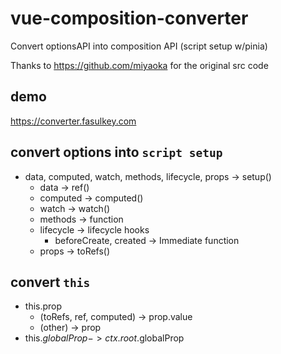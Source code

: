 # vue-composition-converter

Convert optionsAPI into composition API (script setup w/pinia)

Thanks to https://github.com/miyaoka for the original src code

## demo

https://converter.fasulkey.com

## convert options into `script setup`

- data, computed, watch, methods, lifecycle, props -> setup()
  - data -> ref()
  - computed -> computed()
  - watch -> watch()
  - methods -> function
  - lifecycle -> lifecycle hooks
    - beforeCreate, created -> Immediate function
  - props -> toRefs()

## convert `this`

- this.prop
  - (toRefs, ref, computed) -> prop.value
  - (other) -> prop
- this.$globalProp -> ctx.root.$globalProp
